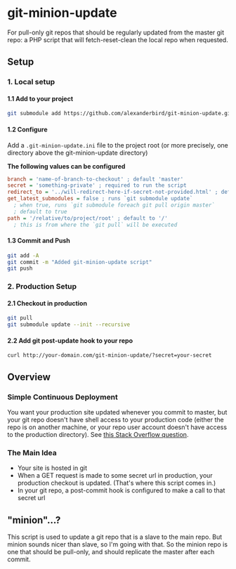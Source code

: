 # git-minion-update
For pull-only git repos that should be regularly updated from the master git repo: a PHP script that will fetch-reset-clean the local repo when requested. 

## Setup
### 1. Local setup
#### 1.1 Add to your project
```bash
git submodule add https://github.com/alexanderbird/git-minion-update.git 
```

#### 1.2 Configure
Add a `.git-minion-update.ini` file to the project root (or more precisely, one directory above the git-minion-update directory)

**The following values can be configured**
```ini
branch = 'name-of-branch-to-checkout' ; default 'master'
secret = 'something-private' ; required to run the script
redirect_to = '../will-redirect-here-if-secret-not-provided.html' ; default '..' which is the site root, relative to git-minion-update/index.php
get_latest_submodules = false ; runs `git submodule update`
  ; when true, runs `git submodule foreach git pull origin master`
  ; default to true
path = '/relative/to/project/root' ; default to '/'
  ; this is from where the `git pull` will be executed
```

#### 1.3 Commit and Push
```bash
git add -A
git commit -m "Added git-minion-update script"
git push
```

### 2. Production Setup
#### 2.1 Checkout in production
```bash
git pull
git submodule update --init --recursive
```

#### 2.2 Add git post-update hook to your repo
`curl http://your-domain.com/git-minion-update/?secret=your-secret`

## Overview
### Simple Continuous Deployment
You want your production site updated whenever you commit to master, but your git repo doesn't have shell access to your production code (either the repo is on another machine, or your repo user account doesn't have access to the production directory). See [this Stack Overflow question](http://stackoverflow.com/questions/9589814/git-force-a-pull-to-overwrite-everything-on-every-pull). 

### The Main Idea
* Your site is hosted in git
* When a GET request is made to some secret url in production, your production checkout is updated. (That's where this script comes in.)
* In your git repo, a post-commit hook is configured to make a call to that secret url

## "minion"...?
This script is used to update a git repo that is a slave to the main repo. But minion sounds nicer than slave, so I'm going with that. So the minion repo is one that should be pull-only, and should replicate the master after each commit. 
